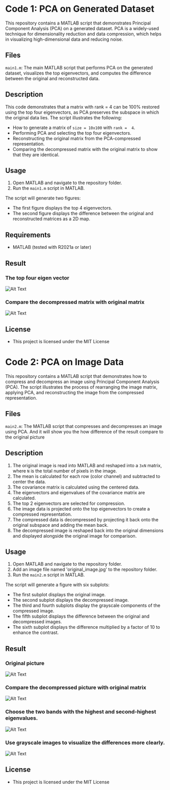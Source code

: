 # Code 1: PCA on Generated Dataset

This repository contains a MATLAB script that demonstrates Principal Component Analysis (PCA) on a generated dataset. PCA is a widely-used technique for dimensionality reduction and data compression, which helps in visualizing high-dimensional data and reducing noise.

## Files
`main1.m`: The main MATLAB script that performs PCA on the generated dataset, visualizes the top eigenvectors, and computes the difference between the original and reconstructed data.

## Description
This code demonstrates that a matrix with rank = 4 can be 100% restored using the top four eigenvectors, as PCA preserves the subspace in which the original data lies. The script illustrates the following:
+ How to generate a matrix of `size = 10x100` with `rank =  4`.
+ Performing PCA and selecting the top four eigenvectors.
+ Reconstructing the original matrix from the PCA-compressed representation.
+ Comparing the decompressed matrix with the original matrix to show that they are identical.

## Usage
1. Open MATLAB and navigate to the repository folder.
2. Run the `main1.m` script in MATLAB.

The script will generate two figures:

+ The first figure displays the top 4 eigenvectors.
+ The second figure displays the difference between the original and reconstructed matrices as a 2D map.

## Requirements
+ MATLAB (tested with R2021a or later)

## Result
### The top four eigen vector
![Alt Text](https://github.com/Potassium-chromate/Using-matlab-to-imply-PCA/blob/main/Picture/main1/top%20four%20eigenvector.png)
### Compare the decompressed matrix with original matrix
![Alt Text](https://github.com/Potassium-chromate/Using-matlab-to-imply-PCA/blob/main/Picture/main1/Compare.png)

## License
+ This project is licensed under the MIT License



# Code 2: PCA on Image Data
This repository contains a MATLAB script that demonstrates how to compress and decompress an image using Principal Component Analysis (PCA). The script illustrates the process of rearranging the image matrix, applying PCA, and reconstructing the image from the compressed representation.

## Files
`main2.m`: The MATLAB script that compresses and decompresses an image using PCA. And it will show you the how difference of the result compare to the original picture

## Description
1. The original image is read into MATLAB and reshaped into a `3xN` matrix, where `N` is the total number of pixels in the image.
2. The mean is calculated for each row (color channel) and subtracted to center the data.
3. The covariance matrix is calculated using the centered data.
4. The eigenvectors and eigenvalues of the covariance matrix are calculated.
5. The top 2 eigenvectors are selected for compression.
6. The image data is projected onto the top eigenvectors to create a compressed representation.
7. The compressed data is decompressed by projecting it back onto the original subspace and adding the mean back.
8. The decompressed image is reshaped back into the original dimensions and displayed alongside the original image for comparison.

## Usage
1. Open MATLAB and navigate to the repository folder.
2. Add an image file named 'original_image.jpg' to the repository folder.
3. Run the `main2.m` script in MATLAB.

The script will generate a figure with six subplots:
+ The first subplot displays the original image.
+ The second subplot displays the decompressed image.
+ The third and fourth subplots display the grayscale components of the compressed image.
+ The fifth subplot displays the difference between the original and decompressed images.
+ The sixth subplot displays the difference multiplied by a factor of 10 to enhance the contrast.

## Result
### Original picture
![Alt Text](https://github.com/Potassium-chromate/Using-matlab-to-imply-PCA/blob/main/Picture/main2/eaxmple_1.jpg)
### Compare the decompressed picture with original matrix
![Alt Text](https://github.com/Potassium-chromate/Using-matlab-to-imply-PCA/blob/main/Picture/main2/Compare_example1.png)
### Choose the two bands with the highest and second-highest eigenvalues. 
![Alt Text](https://github.com/Potassium-chromate/Using-matlab-to-imply-PCA/blob/main/Picture/main2/Compare_eigenvalue_example1.png)
### Use grayscale images to visualize the differences more clearly. 
![Alt Text](https://github.com/Potassium-chromate/Using-matlab-to-imply-PCA/blob/main/Picture/main2/Compare_eigenvalue_example1.png)

## License
+ This project is licensed under the MIT License

